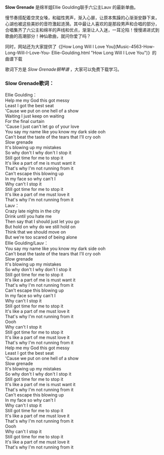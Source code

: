 

**Slow Grenade** 是绵羊姐Ellie Goulding联手六公主Lauv 的最新单曲。

慢节奏搭配着空灵女嗓，和磁性男声，渐入心扉，让原本焦躁的心渐渐安静下来，心湖也被这些美妙的音符激起涟漪。其中最让人喜欢的是那段男声和合唱的部分，合唱集齐了六公主和绵羊的声线和优点，渐渐让人入迷，一耳沦陷！慢慢递进式到歌曲的高潮部分！神仙歌曲，就问你爱了吗？

同时，网站还为大家提供了《[How Long Will I Love You](Music-4563-How-Long-Will-I-Love-You-
Ellie-Goulding.html "How Long Will I Love You")》的曲谱下载

歌词下方是 _Slow Grenade钢琴谱_ ，大家可以免费下载学习。

### Slow Grenade歌词：

Ellie Goulding：  
Help me my God this got messy  
Least I got the best seat  
'Cause we put on one hell of a show  
Waiting I just keep on waiting  
For the final curtain  
'Cause I just can't let go of your love  
You say my name like you know my dark side ooh  
Can't beat the taste of the tears that I'll cry ooh  
Slow grenade  
It's blowing up my mistakes  
So why don't I why don't I stop it  
Still got time for me to stop it  
It's like a part of me is must want it  
That's why I'm not running from it  
Can't escape this blowing up  
In my face so why can't I  
Why can't I stop it  
Still got time for me to stop it  
It's like a part of me must love it  
That's why I'm not running from it  
Lauv：  
Crazy late nights in the city  
Drink until you hate me  
Then say that I should just let you go  
But hold on why do we still hold on  
Think that we should move on  
But we're too scared of being alone  
Ellie Goulding/Lauv：  
You say my name like you know my dark side ooh  
Can't beat the taste of the tears that I'll cry ooh  
Slow grenade  
It's blowing up my mistakes  
So why don't I why don't I stop it  
Still got time for me to stop it  
It's like a part of me is must want it  
That's why I'm not running from it  
Can't escape this blowing up  
In my face so why can't I  
Why can't I stop it  
Still got time for me to stop it  
It's like a part of me must love it  
That's why I'm not running from it  
Oooh  
Why can't I stop it  
Still got time for me to stop it  
It's like a part of me must love it  
That's why I'm not running from it  
Help me my God this got messy  
Least I got the best seat  
'Cause we put on one hell of a show  
Slow grenade  
It's blowing up my mistakes  
So why don't I why don't I stop it  
Still got time for me to stop it  
It's like a part of me is must want it  
That's why I'm not running from it  
Can't escape this blowing up  
In my face so why can't I  
Why can't I stop it  
Still got time for me to stop it  
It's like a part of me must love it  
That's why I'm not running from it  
Oooh  
Why can't I stop it  
Still got time for me to stop it  
It's like a part of me must love it  
That's why I'm not running from it

